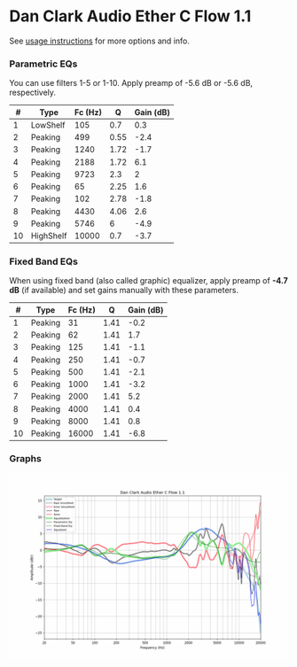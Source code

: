 # Dan Clark Audio Ether C Flow 1.1
See [usage instructions](https://github.com/jaakkopasanen/AutoEq#usage) for more options and info.

### Parametric EQs
You can use filters 1-5 or 1-10. Apply preamp of -5.6 dB or -5.6 dB, respectively.

|   # | Type      |   Fc (Hz) |    Q |   Gain (dB) |
|-----|-----------|-----------|------|-------------|
|   1 | LowShelf  |       105 | 0.7  |         0.3 |
|   2 | Peaking   |       499 | 0.55 |        -2.4 |
|   3 | Peaking   |      1240 | 1.72 |        -1.7 |
|   4 | Peaking   |      2188 | 1.72 |         6.1 |
|   5 | Peaking   |      9723 | 2.3  |         2   |
|   6 | Peaking   |        65 | 2.25 |         1.6 |
|   7 | Peaking   |       102 | 2.78 |        -1.8 |
|   8 | Peaking   |      4430 | 4.06 |         2.6 |
|   9 | Peaking   |      5746 | 6    |        -4.9 |
|  10 | HighShelf |     10000 | 0.7  |        -3.7 |

### Fixed Band EQs
When using fixed band (also called graphic) equalizer, apply preamp of **-4.7 dB** (if available) and set gains manually with these parameters.

|   # | Type    |   Fc (Hz) |    Q |   Gain (dB) |
|-----|---------|-----------|------|-------------|
|   1 | Peaking |        31 | 1.41 |        -0.2 |
|   2 | Peaking |        62 | 1.41 |         1.7 |
|   3 | Peaking |       125 | 1.41 |        -1.1 |
|   4 | Peaking |       250 | 1.41 |        -0.7 |
|   5 | Peaking |       500 | 1.41 |        -2.1 |
|   6 | Peaking |      1000 | 1.41 |        -3.2 |
|   7 | Peaking |      2000 | 1.41 |         5.2 |
|   8 | Peaking |      4000 | 1.41 |         0.4 |
|   9 | Peaking |      8000 | 1.41 |         0.8 |
|  10 | Peaking |     16000 | 1.41 |        -6.8 |

### Graphs
![](./Dan%20Clark%20Audio%20Ether%20C%20Flow%201.1.png)
